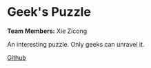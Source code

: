 # Geek's Puzzle
**Team Members:** Xie Zicong

An interesting puzzle. Only geeks can unravel it.

[Github](https://github.com/ax-6/Geek-s-Puzzle)
